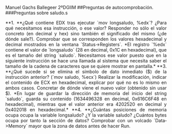 Manuel Gachs Ballegeer 2ºDGIIM
##Preguntas de autocomprobación.
###Preguntas sobre saludo.s
<div style="text-align: justify">**1. **¿Qué contiene EDX tras ejecutar `mov longsaludo, %edx`? ¿Para qué necesitamos esa instrucción, o ese valor? Responder no sólo el valor concreto (en decimal y hex) sino también el significado del mismo (¿de dónde sale?). Comprobar que se corresponden los valores hexadecimal y decimal mostrados en la ventana `Status->Registers`.
*El registro `%edx` contiene el valor de `longsaludo` (28 en decimal, 0x1C en hexadecimal), que es el tamaño del string `saludo`. Necesitamos ese valor puesto que en la siguiente instrucción se hace una llamada al sistema que necesita saber el tamaño de la cadena de caracteres que se quiere mostrar en pantalla.*
**3. **¿Qué sucede si se elimina el símbolo de dato inmediato ($) de la instrucción anterior? (`mov saludo, %ecx`) Realizar la modificación, indicar el contenido de ECX en hexadecimal, explicar por qué no es lo mismo en ambos casos. Concretar de dónde viene el nuevo valor (obtenido sin usar $).
*En lugar de guardar la dirección de memoria del inicio del string `saludo`, guarda su contenido (1634496328 en decimal, 0x616C6F48 en hexadecimal), mientras que el valor anterior era 4202520 en decimal y 0x402018 en hexadecimal.*
**4. **¿Cuántas posiciones de memoria ocupa ocupa la variable longsaludo? ¿Y la variable saludo? ¿Cuántos bytes ocupa por tanto la sección de datos? Comprobar con un volcado `Data‐>Memory` mayor que la zona de datos  antes de hacer Run.
</div>
